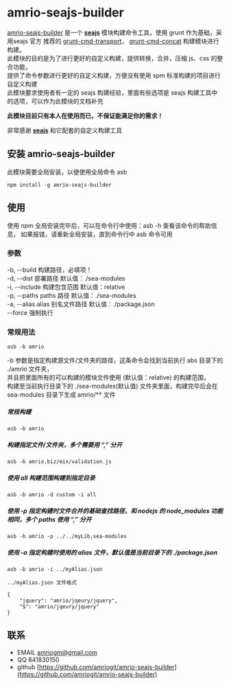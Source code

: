 # amrio-seajs-builder
[amrio-seajs-builder](https://github.com/amriogit/amrio-seajs-builder) 是一个 [__seajs__](http://seajs.org/docs/) 模块构建命令工具，使用 grunt 作为基础，采用seajs 官方
推荐的 [grunt-cmd-transport](https://npmjs.org/package/grunt-cmd-transport)，
[grunt-cmd-concat](https://npmjs.org/package/grunt-cmd-concat) 构建模块进行构建。  
此模块的目的是为了进行更好的自定义构建，提供转换，合并，压缩 js、css 的整合功能，  
提供了命令参数进行更好的自定义构建，方便没有使用 spm 标准构建的项目进行自定义构建  
此模块要求使用者有一定的 seajs 构建经验，里面有些选项是 seajs 构建工具中的选项，可以作为此模块的文档补充
 
__此模块目前只有本人在使用而已，不保证能满足你的需求！__

非常感谢 [__seajs__](http://seajs.org) 和它配套的自定义构建工具

## 安装 amrio-seajs-builder
此模块需要全局安装，以便使用全局命令 asb
```
npm install -g amrio-seajs-builder
```

## 使用
使用 npm 全局安装完毕后，可以在命令行中使用：asb -h 查看该命令的帮助信息，
如果报错，请重新全局安装，直到命令行中 asb 命令可用

### 参数
-b, --build <path> 构建路径，必填项！  
-d, --dist <path> 部署路径 默认值：./sea-modules  
-i, --include <include> 构建包含范围 默认值：relative  
-p, --paths <path> paths 路径 默认值：./sea-modules  
-a, --alias <path> alias 别名文件路径 默认值：./package.json  
--force 强制执行  

### 常规用法
```
asb -b amrio
```  
-b 参数是指定构建源文件/文件夹的路径，这条命令会找到当前执行 abs 目录下的 ./amrio 文件夹，  
并且把里面所有的可以构建的模块文件使用 (默认值：relative) 的构建范围，  
构建至当前执行目录下的 ./sea-modules(默认值) 文件夹里面，构建完毕后会在 sea-modules 目录下生成 amrio/** 文件

##### 常规构建
```
asb -b amrio
```
##### 构建指定文件/文件夹，多个需要用 “,” 分开
```
asb -b amrio,biz/mix/validation.js
```

##### 使用 all 构建范围构建到指定目录
```
asb -b amrio -d custom -i all
```

##### 使用 -p 指定构建时文件合并的基础查找路径，和 nodejs 的 node_modules 功能相同，多个 paths 使用 “,” 分开
```
asb -b amrio -p ../../myLib,sea-modules
```

##### 使用 -a 指定构建时使用的 alias 文件，默认值是当前目录下的 ./package.json
```
asb -b amrio -i ../myAlias.json

../myAlias.json 文件格式

{
    "jquery": "amrio/jqeury/jquery",
    "$": "amrio/jqeury/jquery"
}
```

## 联系
* EMAIL [amriogm@gmail.com](mailto:amriogm@gmail.com)  
* QQ 841830150  
* github [https://github.com/amriogit/amrio-seajs-builder](https://github.com/amriogit/amrio-seajs-builder)
